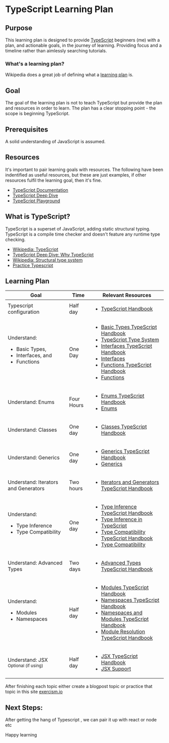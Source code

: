# TypeScript Learning Plan

## Purpose

This learning plan is designed to provide [TypeScript](https://www.typescriptlang.org/) beginners (me) with a plan, and actionable goals, in the journey of learning. Providing focus and a timeline rather than aimlessly searching tutorials.

### What's a learning plan?

Wikipedia does a great job of defining what a [learning plan](https://en.wikipedia.org/wiki/Learning_plan) is.

## Goal

The goal of the learning plan is not to teach TypeScript but provide the plan and resources in order to learn. The plan has a clear stopping point - the scope is beginning TypeScript.

## Prerequisites

A solid understanding of JavaScript is assumed.

## Resources

It's important to pair learning goals with resources. The following have been indentified as useful resources, but these are just examples, if other resources fulfil the learning goal, then it's fine.

-   [TypeScript Documentation](https://www.typescriptlang.org/docs/home.html)
-   [TypeScript Deep Dive](https://basarat.gitbooks.io/typescript/)
-   [TypeScript Playground](https://www.typescriptlang.org/play/index.html)

## What is TypeScript?

TypeScript is a superset of JavaScript, adding static structural typing. TypeScript is a compile time checker and doesn't feature any runtime type checking.

-   [Wikipedia: TypeScript](https://en.wikipedia.org/wiki/TypeScript)
-   [TypeScript Deep Dive: Why TypeScript](https://basarat.gitbooks.io/typescript/docs/why-typescript.html)
-   [Wikipedia: Structural type system](https://en.wikipedia.org/wiki/Structural_type_system)
-   [Practice Typescript](https://exercism.io/tracks/typescript)

## Learning Plan

<table>
	<thead>
		<tr>
			<th>Goal</th>
			<th>Time</th>
			<th>Relevant Resources</th>
		</tr>
	</thead>
	<tbody>
			<tr>
			<td>
				Typescript configuration <br>
			</td>
			<td>Half day</td>
			<td>
				<ul>
					<li><a href="https://www.typescriptlang.org/docs/handbook/tsconfig-json.html"> TypeScript Handbook</a></li>
				</ul>
			</td>
		</tr>
		<tr>
			<td>Understand:
				<ul>
					<li>Basic Types,</li>
					<li>Interfaces, and</li>
					<li>Functions</li>
				</ul>
			</td>
			<td>One Day</td>
			<td>
				<ul>
					<li>
						<a href="https://www.typescriptlang.org/docs/handbook/basic-types.html">Basic Types TypeScript Handbook</a>
					</li>
					<li>
						<a href="https://basarat.gitbooks.io/typescript/docs/types/type-system.html">TypeScript Type System</a>
					</li>
					<li>
						<a href="https://www.typescriptlang.org/docs/handbook/interfaces.html">Interfaces TypeScript Handbook</a>
					</li>
					<li>
						<a href="https://basarat.gitbooks.io/typescript/docs/types/interfaces.html">Interfaces</a>
					</li>
					<li>
						<a href="https://www.typescriptlang.org/docs/handbook/functions.html">Functions TypeScript Handbook</a>
					</li>
					<li>
						<a href="https://basarat.gitbooks.io/typescript/docs/types/functions.html">Functions</a>
					</li>
				</ul>
			</td>
		</tr>
		<tr>
			<td>Understand: Enums</td>
			<td>Four Hours</td>
			<td>
				<ul>
					<li><a href="https://www.typescriptlang.org/docs/handbook/enums.html">Enums TypeScript Handbook</a></li>
					<li><a href="https://basarat.gitbooks.io/typescript/docs/enums.html">Enums</a></li>
				</ul>
			</td>
		</tr>
		<tr>
			<td>Understand: Classes</td>
			<td>One day</td>
			<td>
				<ul>
					<li><a href="https://www.typescriptlang.org/docs/handbook/classes.html">Classes TypeScript Handbook</a></li>
				</ul>
			</td>
		</tr>
		<tr>
			<td>Understand: Generics</td>
			<td>One day</td>
			<td>
				<ul>
					<li><a href="https://www.typescriptlang.org/docs/handbook/generics.html">Generics TypeScript Handbook</a></li>
					<li><a href="https://basarat.gitbooks.io/typescript/docs/types/generics.html">Generics</a></li>
				</ul>
			</td>
		</tr>
		<tr>
			<td>
				Understand: Iterators and Generators
			</td>
			<td>Two hours</td>
			<td>
				<ul>
					<li><a href="https://www.typescriptlang.org/docs/handbook/iterators-and-generators.html">Iterators and Generators TypeScript Handbook</a></li>
				</ul>
			</td>
		</tr>
		<tr>
			<td>Understand:
				<ul>
					<li>Type Inference</li>
					<li>Type Compatibility</li>
				</ul>
			</td>
			<td>One day</td>
			<td>
				<ul>
					<li><a href="https://www.typescriptlang.org/docs/handbook/type-inference.html">Type Inference TypeScript Handbook</a></li>
					<li><a href="https://basarat.gitbooks.io/typescript/docs/types/type-inference.html">Type Inference in TypeScript</a></li>
					<li><a href="https://www.typescriptlang.org/docs/handbook/type-compatibility.html">Type Compatibility TypeScript Handbook</a></li>
					<li><a href="https://basarat.gitbooks.io/typescript/docs/types/type-compatibility.html">Type Compatibility</a></li>
				</ul>
			</td>
		</tr>
		<tr>
			<td>
				Understand: Advanced Types
			</td>
			<td>Two days</td>
			<td>
				<ul>
					<li><a href="https://www.typescriptlang.org/docs/handbook/advanced-types.html">Advanced Types TypeScript Handbook</a></li>
				</ul>
			</td>
		</tr>
		<tr>
			<td>
				Understand:
				<ul>
					<li>Modules</li>
					<li>Namespaces</li>
				</ul>
			</td>
			<td>Half day</td>
			<td>
				<ul>
					<li><a href="https://www.typescriptlang.org/docs/handbook/modules.html">Modules TypeScript Handbook</a></li>
					<li><a href="https://www.typescriptlang.org/docs/handbook/namespaces.html">Namespaces TypeScript Handbook</a></li>
					<li><a href="https://www.typescriptlang.org/docs/handbook/namespaces-and-modules.html">Namespaces and Modules TypeScript Handbook</a></li>
					<li><a href="https://www.typescriptlang.org/docs/handbook/module-resolution.html">Module Resolution TypeScript Handbook</a></li>
				</ul>
			</td>
		</tr>
		<tr>
			<td>
				Understand: JSX<br>
				<small>Optional (if using)</small>
			</td>
			<td>Half day</td>
			<td>
				<ul>
					<li><a href="https://www.typescriptlang.org/docs/handbook/jsx.html">JSX TypeScript Handbook</a></li>
					<li><a href="https://basarat.gitbooks.io/typescript/docs/jsx/tsx.html">JSX Support</a></li>
				</ul>
			</td>
		</tr>
	</tbody>
</table>

After finishing each topic either create a blogpost topic or practice that topic in this site [exercism.io](https://exercism.io/tracks/typescript)

## Next Steps:

After getting the hang of Typescript , we can pair it up with react or node etc

Happy learning
